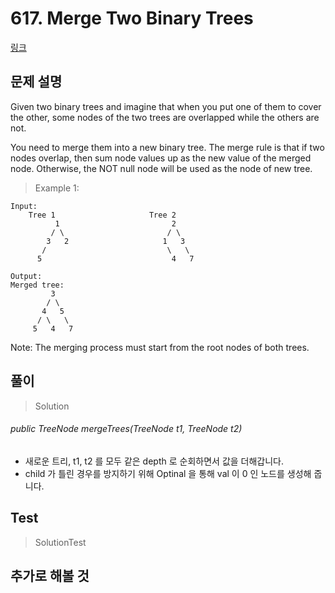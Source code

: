 # 617. Merge Two Binary Trees   
[링크](https://leetcode.com/problems/merge-two-binary-trees/)

## 문제 설명

Given two binary trees and imagine that when you put one of them to cover the other, some nodes of the two trees are overlapped while the others are not.

You need to merge them into a new binary tree. The merge rule is that if two nodes overlap, then sum node values up as the new value of the merged node. Otherwise, the NOT null node will be used as the node of new tree.

> Example 1:
```
Input: 
	Tree 1                     Tree 2                  
          1                         2                             
         / \                       / \                            
        3   2                     1   3                        
       /                           \   \                      
      5                             4   7                  

Output: 
Merged tree:
	     3
	    / \
	   4   5
	  / \   \ 
	 5   4   7
 ```

Note: The merging process must start from the root nodes of both trees.

## 풀이
> Solution
######  public TreeNode mergeTrees(TreeNode t1, TreeNode t2)
- 새로운 트리, t1, t2 를 모두 같은 depth 로 순회하면서 값을 더해갑니다.
- child 가 틀린 경우를 방지하기 위해 Optinal 을 통해 val 이 0 인 노드를 생성해 줍니다.


## Test    
> SolutionTest


## 추가로 해볼 것
